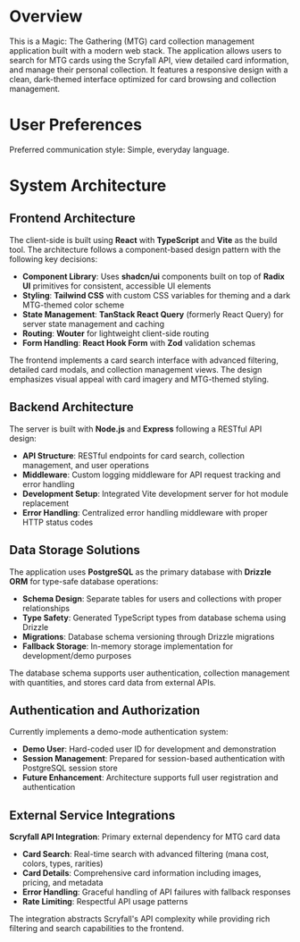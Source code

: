 # Overview

This is a Magic: The Gathering (MTG) card collection management application built with a modern web stack. The application allows users to search for MTG cards using the Scryfall API, view detailed card information, and manage their personal collection. It features a responsive design with a clean, dark-themed interface optimized for card browsing and collection management.

# User Preferences

Preferred communication style: Simple, everyday language.

# System Architecture

## Frontend Architecture

The client-side is built using **React** with **TypeScript** and **Vite** as the build tool. The architecture follows a component-based design pattern with the following key decisions:

- **Component Library**: Uses **shadcn/ui** components built on top of **Radix UI** primitives for consistent, accessible UI elements
- **Styling**: **Tailwind CSS** with custom CSS variables for theming and a dark MTG-themed color scheme
- **State Management**: **TanStack React Query** (formerly React Query) for server state management and caching
- **Routing**: **Wouter** for lightweight client-side routing
- **Form Handling**: **React Hook Form** with **Zod** validation schemas

The frontend implements a card search interface with advanced filtering, detailed card modals, and collection management views. The design emphasizes visual appeal with card imagery and MTG-themed styling.

## Backend Architecture

The server is built with **Node.js** and **Express** following a RESTful API design:

- **API Structure**: RESTful endpoints for card search, collection management, and user operations
- **Middleware**: Custom logging middleware for API request tracking and error handling
- **Development Setup**: Integrated Vite development server for hot module replacement
- **Error Handling**: Centralized error handling middleware with proper HTTP status codes

## Data Storage Solutions

The application uses **PostgreSQL** as the primary database with **Drizzle ORM** for type-safe database operations:

- **Schema Design**: Separate tables for users and collections with proper relationships
- **Type Safety**: Generated TypeScript types from database schema using Drizzle
- **Migrations**: Database schema versioning through Drizzle migrations
- **Fallback Storage**: In-memory storage implementation for development/demo purposes

The database schema supports user authentication, collection management with quantities, and stores card data from external APIs.

## Authentication and Authorization

Currently implements a demo-mode authentication system:

- **Demo User**: Hard-coded user ID for development and demonstration
- **Session Management**: Prepared for session-based authentication with PostgreSQL session store
- **Future Enhancement**: Architecture supports full user registration and authentication

## External Service Integrations

**Scryfall API Integration**: Primary external dependency for MTG card data

- **Card Search**: Real-time search with advanced filtering (mana cost, colors, types, rarities)
- **Card Details**: Comprehensive card information including images, pricing, and metadata
- **Error Handling**: Graceful handling of API failures with fallback responses
- **Rate Limiting**: Respectful API usage patterns

The integration abstracts Scryfall's API complexity while providing rich filtering and search capabilities to the frontend.